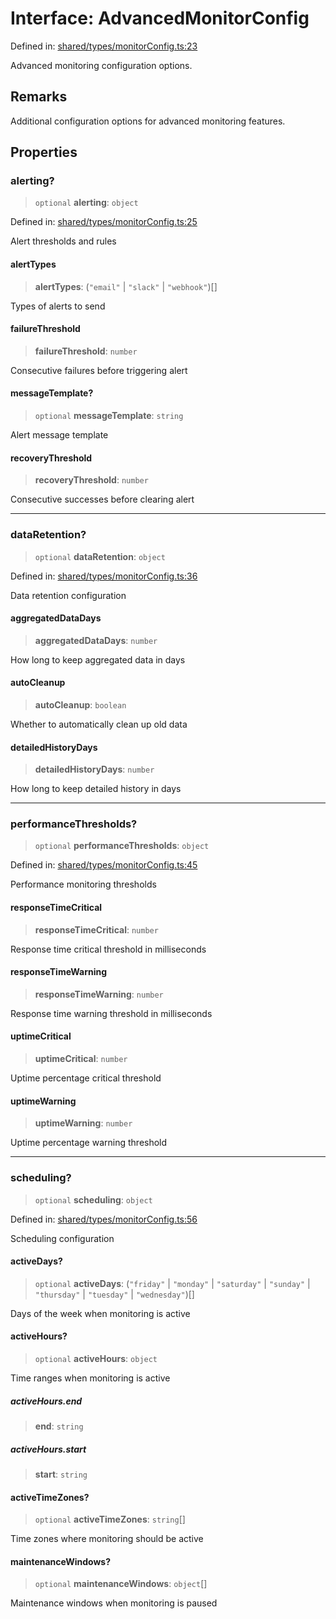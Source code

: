 # Interface: AdvancedMonitorConfig

Defined in: [shared/types/monitorConfig.ts:23](https://github.com/Nick2bad4u/Uptime-Watcher/blob/main/shared/types/monitorConfig.ts#L23)

Advanced monitoring configuration options.

## Remarks

Additional configuration options for advanced monitoring features.

## Properties

### alerting?

> `optional` **alerting**: `object`

Defined in: [shared/types/monitorConfig.ts:25](https://github.com/Nick2bad4u/Uptime-Watcher/blob/main/shared/types/monitorConfig.ts#L25)

Alert thresholds and rules

#### alertTypes

> **alertTypes**: (`"email"` \| `"slack"` \| `"webhook"`)[]

Types of alerts to send

#### failureThreshold

> **failureThreshold**: `number`

Consecutive failures before triggering alert

#### messageTemplate?

> `optional` **messageTemplate**: `string`

Alert message template

#### recoveryThreshold

> **recoveryThreshold**: `number`

Consecutive successes before clearing alert

***

### dataRetention?

> `optional` **dataRetention**: `object`

Defined in: [shared/types/monitorConfig.ts:36](https://github.com/Nick2bad4u/Uptime-Watcher/blob/main/shared/types/monitorConfig.ts#L36)

Data retention configuration

#### aggregatedDataDays

> **aggregatedDataDays**: `number`

How long to keep aggregated data in days

#### autoCleanup

> **autoCleanup**: `boolean`

Whether to automatically clean up old data

#### detailedHistoryDays

> **detailedHistoryDays**: `number`

How long to keep detailed history in days

***

### performanceThresholds?

> `optional` **performanceThresholds**: `object`

Defined in: [shared/types/monitorConfig.ts:45](https://github.com/Nick2bad4u/Uptime-Watcher/blob/main/shared/types/monitorConfig.ts#L45)

Performance monitoring thresholds

#### responseTimeCritical

> **responseTimeCritical**: `number`

Response time critical threshold in milliseconds

#### responseTimeWarning

> **responseTimeWarning**: `number`

Response time warning threshold in milliseconds

#### uptimeCritical

> **uptimeCritical**: `number`

Uptime percentage critical threshold

#### uptimeWarning

> **uptimeWarning**: `number`

Uptime percentage warning threshold

***

### scheduling?

> `optional` **scheduling**: `object`

Defined in: [shared/types/monitorConfig.ts:56](https://github.com/Nick2bad4u/Uptime-Watcher/blob/main/shared/types/monitorConfig.ts#L56)

Scheduling configuration

#### activeDays?

> `optional` **activeDays**: (`"friday"` \| `"monday"` \| `"saturday"` \| `"sunday"` \| `"thursday"` \| `"tuesday"` \| `"wednesday"`)[]

Days of the week when monitoring is active

#### activeHours?

> `optional` **activeHours**: `object`

Time ranges when monitoring is active

##### activeHours.end

> **end**: `string`

##### activeHours.start

> **start**: `string`

#### activeTimeZones?

> `optional` **activeTimeZones**: `string`[]

Time zones where monitoring should be active

#### maintenanceWindows?

> `optional` **maintenanceWindows**: `object`[]

Maintenance windows when monitoring is paused
